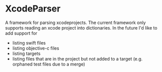 # XcodeParser

A framework for parsing xcodeprojects.
The current framework only supports reading an xcode project into dictionaries.
In the future I'd like to add support for 

+ listing swift files 
+ listing objective-c files
+ listing targets
+ listing files that are in the project but not added to a target (e.g. orphaned test files due to a merge)
 
